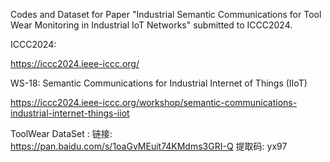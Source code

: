 Codes and Dataset for Paper "Industrial Semantic Communications for Tool Wear Monitoring in Industrial IoT Networks" submitted to ICCC2024.

ICCC2024: 

https://iccc2024.ieee-iccc.org/

WS-18: Semantic Communications for Industrial Internet of Things (IIoT)

https://iccc2024.ieee-iccc.org/workshop/semantic-communications-industrial-internet-things-iiot

ToolWear DataSet :
链接: https://pan.baidu.com/s/1oaGvMEuit74KMdms3GRI-Q 提取码: yx97 

